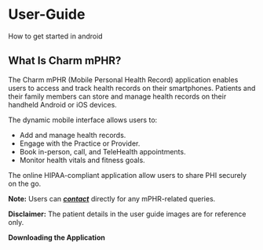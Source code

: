 # User-Guide
How to get started in android
## What Is Charm mPHR? <br>
The Charm mPHR (Mobile Personal Health Record) application enables users to access and track health records on their smartphones. Patients and their family members can store and manage health records on their handheld Android or iOS devices. <br>


The dynamic mobile interface allows users to: <br>

* Add and manage health records. <br>
* Engage with the Practice or Provider. <br>
* Book in-person, call, and TeleHealth appointments. <br>
* Monitor health vitals and fitness goals. <br>

The online HIPAA-compliant application allow users to share PHI securely on the go. <br>

**Note:** Users can ***[contact](https://support@charmhealth.com)*** directly for any mPHR-related queries. <br>

**Disclaimer:**  The patient details in the user guide images are for reference only. <br>

**Downloading the Application**

